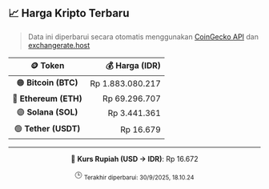 

<!-- HARGA_KRIPTO -->
## 📈 Harga Kripto Terbaru

> Data ini diperbarui secara otomatis menggunakan [CoinGecko API](https://www.coingecko.com/) dan [exchangerate.host](https://exchangerate.host/)

<div align="center">

| 🪙 Token | 💰 Harga (IDR) |
|:------:|---------------:|
| 🟠 **Bitcoin (BTC)**   | Rp 1.883.080.217 |
| 🔵 **Ethereum (ETH)**  | Rp 69.296.707 |
| 🟣 **Solana (SOL)**    | Rp 3.441.361 |
| 🟢 **Tether (USDT)**   | Rp 16.679 |

---

💱 **Kurs Rupiah (USD → IDR)**: Rp 16.672

🕒 <sub>Terakhir diperbarui: 30/9/2025, 18.10.24</sub>

</div>
<!-- /HARGA_KRIPTO -->
